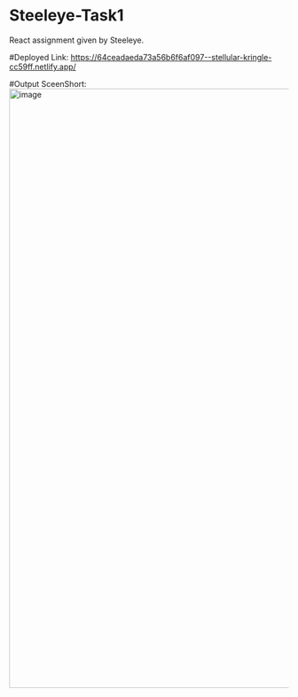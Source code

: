 # Steeleye-Task1
React assignment given by Steeleye.

#Deployed Link:
https://64ceadaeda73a56b6f6af097--stellular-kringle-cc59ff.netlify.app/

#Output SceenShort:
<img width="1080" alt="image" src="https://github.com/vivek9211/Steeleye-Task1/assets/82077595/6762d88b-cbfb-4cc5-8a12-8561012c72b8">

